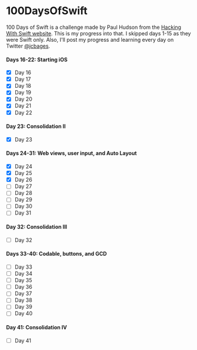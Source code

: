 # 100DaysOfSwift
100 Days of Swift is a challenge made by Paul Hudson from the [Hacking With Swift website](https://www.hackingwithswift.com). This is my progress into that.
I skipped days 1-15 as they were Swift only. Also, I'll post my progress and learning every day on Twitter [@jcbages](https://twitter.com/jcbages).

#### Days 16-22: Starting iOS
- [x] Day 16
- [x] Day 17
- [x] Day 18
- [x] Day 19
- [x] Day 20
- [x] Day 21
- [x] Day 22

#### Day 23: Consolidation II
- [x] Day 23

#### Days 24-31: Web views, user input, and Auto Layout
- [x] Day 24
- [x] Day 25
- [x] Day 26
- [ ] Day 27
- [ ] Day 28
- [ ] Day 29
- [ ] Day 30
- [ ] Day 31

#### Day 32: Consolidation III
- [ ] Day 32

#### Days 33-40: Codable, buttons, and GCD
- [ ] Day 33
- [ ] Day 34
- [ ] Day 35
- [ ] Day 36
- [ ] Day 37
- [ ] Day 38
- [ ] Day 39
- [ ] Day 40

#### Day 41: Consolidation IV
- [ ] Day 41
